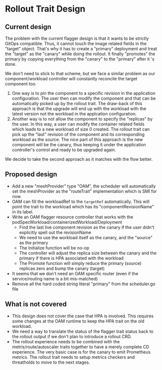 # Rollout Trait Design  

## Current design
The problem with the current flagger design is that it wants to be strictly GitOps compatible. Thus, it 
cannot touch the image related fields in the "target" object. That's why it has to create a "primary" deployment
and treat the "target" as the "canary" while doing the rollout. It finally "promotes" the primary 
by copying everything from the "canary" to the "primary" after it 's done.

We don't need to stick to that scheme, but we face a similar problem as our component/workload controller
will constantly reconcile the target component too. 
1. One way is to pin the component to a specific revision in the application configuration. The user then can modify 
the component and that can be automatically picked up by the rollout trait. The draw-back of this approach is that
the upgrade will end up with the workload with the latest version not the workload in the applcation configuration. 
2. Another way is to not allow the component to specify the "replicas" by the user. In this way, a user can modify
the container related fields which leads to a new workload of size 0 created. The rollout trait 
can pick up the "last" revision of the component and its corresponding workload as the source. The nice part of this 
approach is the new component will be the canary, thus keeping it under the application controller's control
and ready to be upgraded again.

We decide to take the second approach as it matches with the flow better.

## Proposed design
- Add a new "meshProvider" type "OAM", the scheduler will automatically set the meshProvider as the "routeTrait" implementation
which is SMI for now.
- OAM can fill the workloadRef to the `targetRef` automatically. This will point the trait to the workload 
which has its "componentRevisionName" in its label.
- Write an OAM flagger resource controller that works with the podSpecWorkload/containerizedWorkload/Deployment
    - Find the last live component revision as the canary if the user didn't explicitly spell out the revisionName
    - We need to use the workload itself as the canary, and the "source" as the primary   
    - The Initialize function will be no-op
    - The controller will adjust the replica size between the canary and the primary if there is HPA associated with the workload
    - The Promote function will simply reduce the primary (source) replicas zero and bump the canary (target)  
- It seems that we don't need an OAM specific router (even if the service/routing name is a bit mis-matched) 
- Remove all the hard coded string literal "primary" from the scheduler.go file

## What is not covered
- This design does not cover the case that HPA is involved. This requires some changes at the OAM 
runtime to keep the HPA trait on the old workload.
- We need a way to translate the status of the flagger trait status back to the rollout output if we 
don't plan to introduce a rollout CRD.
- The rollout experience needs to be combined with the metris/route/autoscaler traits together to have
a merely complete CD experience. The very basic case is for the canary to emit Prometheus metrics. The rollout
trait needs to setup metrics checkers and threatholds to move to the next stages. 
